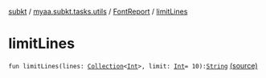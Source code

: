 [subkt](../../index.md) / [myaa.subkt.tasks.utils](../index.md) / [FontReport](index.md) / [limitLines](./limit-lines.md)

# limitLines

`fun limitLines(lines: `[`Collection`](https://kotlinlang.org/api/latest/jvm/stdlib/kotlin.collections/-collection/index.html)`<`[`Int`](https://kotlinlang.org/api/latest/jvm/stdlib/kotlin/-int/index.html)`>, limit: `[`Int`](https://kotlinlang.org/api/latest/jvm/stdlib/kotlin/-int/index.html)` = 10): `[`String`](https://kotlinlang.org/api/latest/jvm/stdlib/kotlin/-string/index.html) [(source)](https://github.com/Myaamori/SubKt/blob/0.1.13/src/main/kotlin/myaa/subkt/tasks/utils/fontvalidator.kt#L266)